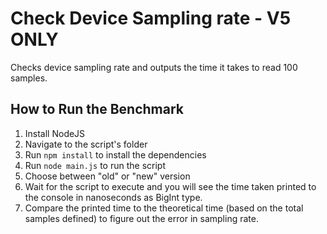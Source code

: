 # Check Device Sampling rate - V5 ONLY

Checks device sampling rate and outputs the time it takes to read 100 samples.

## How to Run the Benchmark

1.  Install NodeJS
2.  Navigate to the script's folder
3.  Run `npm install` to install the dependencies
4.  Run `node main.js` to run the script
5.  Choose between "old" or "new" version
6.  Wait for the script to execute and you will see the time taken printed to the console in nanoseconds as BigInt type.
7.  Compare the printed time to the theoretical time (based on the total samples defined) to figure out the error in sampling rate.
